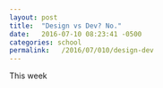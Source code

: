 ```yaml
---
layout: post
title:  "Design vs Dev? No."
date:   2016-07-10 08:23:41 -0500
categories: school
permalink:   /2016/07/010/design-dev
---
```

This week
